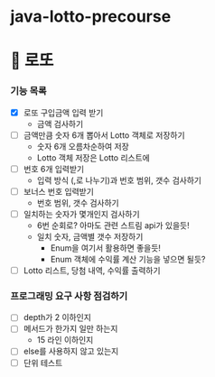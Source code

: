# java-lotto-precourse

# 🔢 로또

### 기능 목록

- [x] 로또 구입금액 입력 받기
    - 금액 검사하기
- [ ] 금액만큼 숫자 6개 뽑아서 Lotto 객체로 저장하기
    - 숫자 6개 오름차순하여 저장
    - Lotto 객체 저장은 Lotto 리스트에
- [ ] 번호 6개 입력받기
    - 입력 방식 (,로 나누기)과 번호 범위, 갯수 검사하기
- [ ] 보너스 번호 입력받기
    - 번호 범위, 갯수 검사하기
- [ ] 일치하는 숫자가 몇개인지 검사하기
    - 6번 순회로? 아마도 관련 스트림 api가 있을듯!
    - 일치 숫자, 금액별 갯수 저장하기
        - Enum을 여기서 활용하면 좋을듯!
        - Enum 객체에 수익률 계산 기능을 넣으면 될듯?
- [ ] Lotto 리스트, 당첨 내역, 수익률 출력하기

### 프로그래밍 요구 사항 점검하기
- [ ] depth가 2 이하인지
- [ ] 메서드가 한가지 일만 하는지
  - 15 라인 이하인지
- [ ] else를 사용하지 않고 있는지
- [ ] 단위 테스트